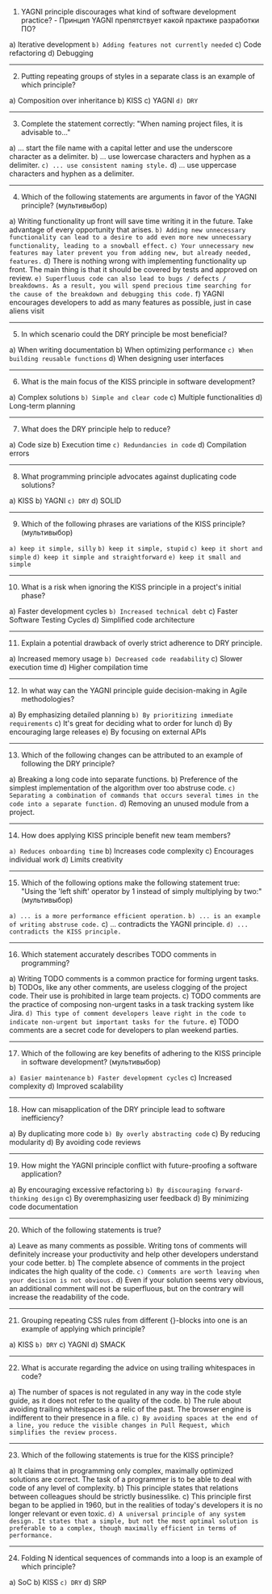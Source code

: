 1. YAGNI principle discourages what kind of software development practice? - Принцип YAGNI препятствует какой практике разработки ПО?

a) Iterative development
`b) Adding features not currently needed`
c) Code refactoring
d) Debugging

---
2. Putting repeating groups of styles in a separate class is an example of which principle?

a) Composition over inheritance
b) KISS
c) YAGNI
`d) DRY`

---
3. Complete the statement correctly: "When naming project files, it is advisable to..."

a) ... start the file name with a capital letter and use the underscore character as a delimiter.
b) ... use lowercase characters and hyphen as a delimiter.
`c) ... use consistent naming style.`
d) ... use uppercase characters and hyphen as a delimiter.

--- 
4. Which of the following statements are arguments in favor of the YAGNI principle? (мультивыбор)

a) Writing functionality up front will save time writing it in the future. Take advantage of every opportunity that arises.
`b) Adding new unnecessary functionality can lead to a desire to add even more new unnecessary functionality, leading to a snowball effect.`
`c) Your unnecessary new features may later prevent you from adding new, but already needed, features.`
d) There is nothing wrong with implementing functionality up front. The main thing is that it should be covered by tests and approved on review.
`e) Superfluous code can also lead to bugs / defects / breakdowns. As a result, you will spend precious time searching for the cause of the breakdown and debugging this code.`
f) YAGNI encourages developers to add as many features as possible, just in case aliens visit

---
5. In which scenario could the DRY principle be most beneficial?

a) When writing documentation
b) When optimizing performance
`c) When building reusable functions`
d) When designing user interfaces

---
6. What is the main focus of the KISS principle in software development?

a) Complex solutions
`b) Simple and clear code`
c) Multiple functionalities
d) Long-term planning

---
7. What does the DRY principle help to reduce?

a) Code size
b) Execution time
`c) Redundancies in code`
d) Compilation errors

---
8. What programming principle advocates against duplicating code solutions?

a) KISS
b) YAGNI
`c) DRY`
d) SOLID

---
9. Which of the following phrases are variations of the KISS principle? (мультивыбор)

`a) keep it simple, silly`
`b) keep it simple, stupid`
`c) keep it short and simple`
`d) keep it simple and straightforward`
`e) keep it small and simple`

---
10. What is a risk when ignoring the KISS principle in a project's initial phase?

a) Faster development cycles
`b) Increased technical debt`
c) Faster Software Testing Cycles
d) Simplified code architecture

---
11. Explain a potential drawback of overly strict adherence to DRY principle.

a) Increased memory usage
`b) Decreased code readability`
c) Slower execution time
d) Higher compilation time

---
12. In what way can the YAGNI principle guide decision-making in Agile methodologies?

a) By emphasizing detailed planning
`b) By prioritizing immediate requirements`
c) It's great for deciding what to order for lunch
d) By encouraging large releases
e) By focusing on external APIs

---
13. Which of the following changes can be attributed to an example of following the DRY principle?

a) Breaking a long code into separate functions.
b) Preference of the simplest implementation of the algorithm over too abstruse code.
`c) Separating a combination of commands that occurs several times in the code into a separate function.`
d) Removing an unused module from a project.

---
14. How does applying KISS principle benefit new team members?

`a) Reduces onboarding time`
b) Increases code complexity
c) Encourages individual work
d) Limits creativity

---
15. Which of the following options make the following statement true: "Using the 'left shift' operator by 1 instead of simply multiplying by two:" (мультивыбор)

`a) ... is a more performance efficient operation.`
`b) ... is an example of writing abstruse code.`
c) ... contradicts the YAGNI principle.
`d) ... contradicts the KISS principle.`

---
16. Which statement accurately describes TODO comments in programming?

a) Writing TODO comments is a common practice for forming urgent tasks.
b) TODOs, like any other comments, are useless clogging of the project code. Their use is prohibited in large team projects.
c) TODO comments are the practice of composing non-urgent tasks in a task tracking system like Jira.
`d) This type of comment developers leave right in the code to indicate non-urgent but important tasks for the future.`
e) TODO comments are a secret code for developers to plan weekend parties.

---
17. Which of the following are key benefits of adhering to the KISS principle in software development? (мультивыбор)

`a) Easier maintenance`
`b) Faster development cycles`
c) Increased complexity
d) Improved scalability

---
18. How can misapplication of the DRY principle lead to software inefficiency?

a) By duplicating more code
`b) By overly abstracting code`
c) By reducing modularity
d) By avoiding code reviews

---
19. How might the YAGNI principle conflict with future-proofing a software application?

a) By encouraging excessive refactoring
`b) By discouraging forward-thinking design`
c) By overemphasizing user feedback
d) By minimizing code documentation

---
20. Which of the following statements is true?

a) Leave as many comments as possible. Writing tons of comments will definitely increase your productivity and help other developers understand your code better.
b) The complete absence of comments in the project indicates the high quality of the code.
`c) Comments are worth leaving when your decision is not obvious.`
d) Even if your solution seems very obvious, an additional comment will not be superfluous, but on the contrary will increase the readability of the code.

---
21. Grouping repeating CSS rules from different {}-blocks into one is an example of applying which principle?

a) KISS
`b) DRY`
c) YAGNI
d) SMACK

---
22. What is accurate regarding the advice on using trailing whitespaces in code?

a) The number of spaces is not regulated in any way in the code style guide, as it does not refer to the quality of the code.
b) The rule about avoiding trailing whitespaces is a relic of the past. The browser engine is indifferent to their presence in a file.
`c) By avoiding spaces at the end of a line, you reduce the visible changes in Pull Request, which simplifies the review process.`

---
23. Which of the following statements is true for the KISS principle?

a) It claims that in programming only complex, maximally optimized solutions are correct. The task of a programmer is to be able to deal with code of any level of complexity.
b) This principle states that relations between colleagues should be strictly businesslike.
c) This principle first began to be applied in 1960, but in the realities of today's developers it is no longer relevant or even toxic.
`d) A universal principle of any system design. It states that a simple, but not the most optimal solution is preferable to a complex, though maximally efficient in terms of performance.`

---
24. Folding N identical sequences of commands into a loop is an example of which principle?

a) SoC
b) KISS
`c) DRY`
d) SRP